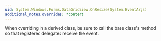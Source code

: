 ```yaml
---
uid: System.Windows.Forms.DataGridView.OnResize(System.EventArgs)
additional_notes.overrides: *content
---
```


<p>When overriding <xref href="System.Windows.Forms.DataGridView.OnResize(System.EventArgs)"></xref> in a derived class, be sure to call the base class's <xref href="System.Windows.Forms.DataGridView.OnResize(System.EventArgs)"></xref> method so that registered delegates receive the event.</p>



